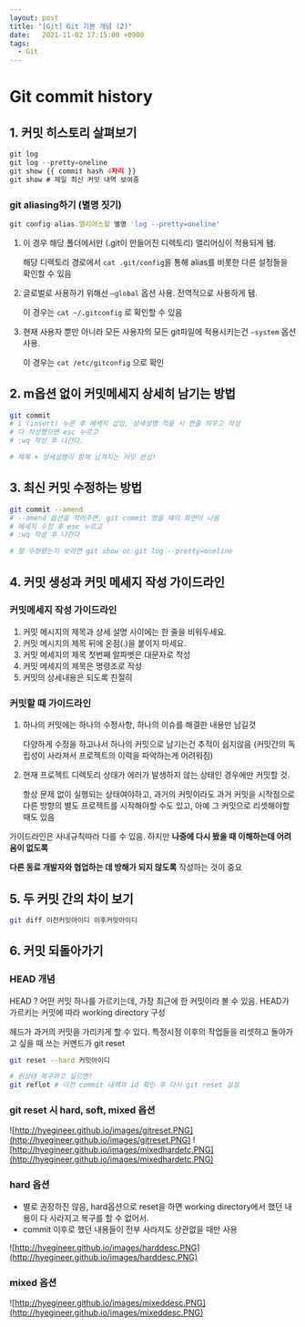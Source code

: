 ```yaml
---
layout: post
title: "[Git] Git 기본 개념 (2)"
date:   2021-11-02 17:15:00 +0900
tags:
  - Git
---
```


# Git commit history

## 1. 커밋 히스토리 살펴보기

```jsx
git log
git log --pretty=oneline
git show {{ commit hash 4자리 }}
git show # 제일 최신 커밋 내역 보여줌
```

### git aliasing하기 (별명 짓기)

```jsx
git config alias.앨리어스할 별명 'log --pretty=oneline'
```

1. 이 경우 해당 폴더에서만 (.git이 만들어진 디렉토리) 앨리어싱이 적용되게 됌.
    
    해당 디렉토리 경로에서 `cat .git/config`을 통해 alias를 비롯한 다른 설정들을 확인할 수 있음 
    
2. 글로벌로 사용하기 위해선 `—global` 옵션 사용. 전역적으로 사용하게 됌.
    
    이 경우는 `cat ~/.gitconfig` 로 확인할 수 있음
    
3. 현재 사용자 뿐만 아니라 모든 사용자의 모든 git파일에 적용시키는건 `—system` 옵션 사용.
    
    이 경우는 `cat /etc/gitconfig` 으로 확인
    

## 2. m옵션 없이 커밋메세지 상세히 남기는 방법

```bash
git commit
# i (insert) 누른 후 메세지 삽입, 상세설명 적을 시 한줄 띄우고 작성
# 다 작성했으면 esc 누르고
# :wq 작성 후 나간다.

# 제목 + 상세설명이 함께 남겨지는 커밋 완성!
```

## 3. 최신 커밋 수정하는 방법

```bash
git commit --amend
# --amend 옵션을 적어주면, git commit 했을 떄의 화면이 나옴
# 메세지 수정 후 esc 누르고
# :wq 작성 후 나간다

# 잘 수정됐는지 보려면 git show or git log --pretty=oneline
```

## 4. 커밋 생성과 커밋 메세지 작성 가이드라인

### 커밋메세지 작성 가이드라인

1. 커밋 메시지의 제목과 상세 설명 사이에는 한 줄을 비워두세요.
2. 커밋 메시지의 제목 뒤에 온점(.)을 붙이지 마세요.
3. 커밋 메세지의 제목 첫번째 알파벳은 대문자로 작성
4. 커밋 메세지의 제목은 명령조로 작성
5. 커밋의 상세내용은 되도록 친절히

### 커밋할 때 가이드라인

1. 하나의 커밋에는 하나의 수정사항, 하나의 이슈를 해결한 내용만 남길것
    
    다양하게 수정을 하고나서 하나의 커밋으로 남기는건 추적이 쉽지않음 (커밋간의 독립성이 사라져서 프로젝트의 이력을 파악하는게 어려워짐)
    
2. 현재 프로젝트 디렉토리 상태가 에러가 발생하지 않는 상태인 경우에만 커밋할 것.
    
    항상 문제 없이 실행되는 상태여야하고, 과거의 커밋이라도 과거 커밋을 시작점으로 다른 방향의 별도 프로젝트를 시작해야할 수도 있고, 아예 그 커밋으로 리셋해야할 때도 있음
    

가이드라인은 사내규칙따라 다를 수 있음. 하지만 **나중에 다시 봤을 때 이해하는데 어려움이 없도록**

**다른 동료 개발자와 협업하는 데 방해가 되지 않도록** 작성하는 것이 중요

## 5. 두 커밋 간의 차이 보기

```bash
git diff 이전커밋아이디 이후커밋아이디
```

## 6. 커밋 되돌아가기

### HEAD 개념

HEAD ? 어떤 커밋 하나를 가르키는데, 가장 최근에 한 커밋이라 볼 수 있음.
HEAD가 가르키는 커밋에 따라 working directory 구성

헤드가 과거의 커밋을 가리키게 할 수 있다. 특정시점 이후의 작업들을 리셋하고 돌아가고 싶을 때 쓰는 커맨드가 git reset

```bash
git reset --hard 커밋아이디

# 원상태 복구하고 싶으면?
git reflot # 이전 commit 내역과 id 확인 후 다시 git reset 설정
```

### git reset 시 hard, soft, mixed 옵션

![http://hyegineer.github.io/images/gitreset.PNG](http://hyegineer.github.io/images/gitreset.PNG)
![http://hyegineer.github.io/images/mixedhardetc.PNG](http://hyegineer.github.io/images/mixedhardetc.PNG)

### hard 옵션

- 별로 권장하진 않음, hard옵션으로 reset을 하면 working directory에서 했던 내용이 다 사라지고 복구를 할 수 없어서.
- commit 이후로 했던 내용들이 전부 사라져도 상관없을 때만 사용

![http://hyegineer.github.io/images/harddesc.PNG](http://hyegineer.github.io/images/harddesc.PNG)

### mixed 옵션

![http://hyegineer.github.io/images/mixeddesc.PNG](http://hyegineer.github.io/images/mixeddesc.PNG)